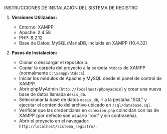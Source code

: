 INSTRUCCIONES DE INSTALACIÓN DEL SISTEMA DE REGISTRO

1.  **Versiones Utilizadas:**
    * Entorno: XAMPP
    * Apache: 2.4.58
    * PHP: 8.2.12
    * Base de Datos: MySQL/MariaDB, incluida en XAMPP (10.4.32) 

2.  **Pasos de Instalación:**
    * Clonar o descargar el repositorio.
    * Copiar la carpeta del proyecto a la carpeta `htdocs` de XAMPP (normalmente `C:\xampp\htdocs`).
    * Iniciar los módulos de Apache y MySQL desde el panel de control de XAMPP.
    * Abrir phpMyAdmin (`http://localhost/phpmyadmin`) y crear una nueva base de datos llamada `desis_db`.
    * Seleccionar la base de datos `desis_db`, ir a la pestaña "SQL" y ejecutar el contenido del archivo ubicado en `/sql/database.sql`.
    * Verificar que las credenciales en `conexion.php` coincidan con las de XAMPP (por defecto son usuario 'root' y sin contraseña).
    * Abrir el proyecto en el navegador: `http://localhost/sistema_registro/`.
